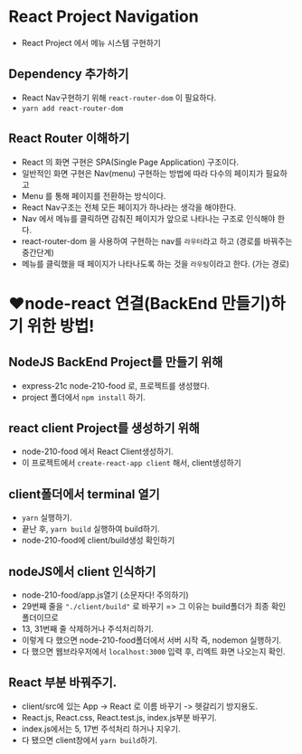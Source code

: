 # React Project Navigation

- React Project 에서 메뉴 시스템 구현하기

## Dependency 추가하기

- React Nav구현하기 위해 `react-router-dom` 이 필요하다.
- `yarn add react-router-dom`

## React Router 이해하기

- React 의 화면 구현은 SPA(Single Page Application) 구조이다.
- 일반적인 화면 구현은 Nav(menu) 구현하는 방법에 따라 다수의 페이지가 필요하고
- Menu 를 통해 페이지를 전환하는 방식이다.
- React Nav구조는 전체 모든 페이지가 하나라는 생각을 해야한다.
- Nav 에서 메뉴를 클릭하면 감춰진 페이지가 앞으로 나타나는 구조로 인식해야 한다.
- react-router-dom 을 사용하여 구현하는 nav를 `라우터`라고 하고 (경로를 바꿔주는 중간단계)
- 메뉴를 클릭했을 때 페이지가 나타나도록 하는 것을 `라우팅`이라고 한다. (가는 경로)

# :heart:node-react 연결(BackEnd 만들기)하기 위한 방법!

## NodeJS BackEnd Project를 만들기 위해

- express-21c node-210-food 로, 프로젝트를 생성했다.
- project 폴더에서 `npm install` 하기.

## react client Project를 생성하기 위해

- node-210-food 에서 React Client생성하기.
- 이 프로젝트에서 `create-react-app client` 해서, client생성하기

## client폴더에서 terminal 열기

- `yarn` 실행하기.
- 끝난 후, `yarn build` 실행하여 build하기.
- node-210-food에 client/build생성 확인하기

## nodeJS에서 client 인식하기

- node-210-food/app.js열기 (소문자다! 주의하기)
- 29번째 줄을 `"./client/build"` 로 바꾸기 => 그 이유는 build폴더가 최종 확인 폴더이므로
- 13, 31번째 줄 삭제하거나 주석처리하기.
- 이렇게 다 했으면 node-210-food폴더에서 서버 시작 즉, nodemon 실행하기.
- 다 했으면 웹브라우저에서 `localhost:3000` 입력 후, 리엑트 화면 나오는지 확인.

## React 부분 바꿔주기.

- client/src에 있는 App -> React 로 이름 바꾸기 -> 헷갈리기 방지용도.
- React.js, React.css, React.test.js, index.js부분 바꾸기.
- index.js에서는 5, 17번 주석처리 하거나 지우기.
- 다 됐으면 client창에서 `yarn build`하기.
